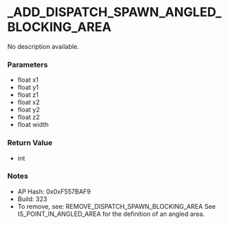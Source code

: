 # _ADD_DISPATCH_SPAWN_ANGLED_BLOCKING_AREA

No description available.

### Parameters
* float x1
* float y1
* float z1
* float x2
* float y2
* float z2
* float width

### Return Value
* int

### Notes
* AP Hash: 0x0xF557BAF9
* Build: 323
* To remove, see: REMOVE_DISPATCH_SPAWN_BLOCKING_AREA
See IS_POINT_IN_ANGLED_AREA for the definition of an angled area.

